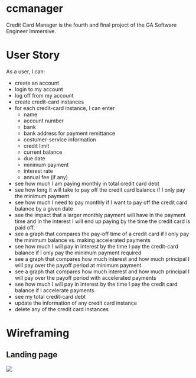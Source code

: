 # ccmanager
Credit Card Manager is the fourth and final project of the GA Software Engineer Immersive.


# User Story

As a user, I can:
- create an account
- login to my account
- log off from my account
- create credit-card instances 
- for each credit-card instance, I can enter 
    - name
    - account number
    - bank
    - bank address for payment remittance 
    - costumer-service information
    - credit limit
    - current balance
    - due date
    - minimum payment
    - interest rate
    - annual fee (if any)
- see how much I am paying monthly in total credit card debt
- see how long it will take to pay off the credit card balance if I only pay the minimum payment
- see how much I need to pay monthly if I want to pay off the credit card balance by a given date
- see the impact that a larger monthly payment will have in the payment time and in the interest I will end up paying by the time the credit card is paid off.
- see a graph that compares the pay-off time of a credit card if I only pay the minimum balance vs. making accelerated payments
- see how much I will pay in interest by the time I pay the credit-card balance if I only pay the minimum payment required
- see a graph that compares how much interest and how much principal I will pay over the payoff period at minimum payment
- see a graph that compares how much interest and how much principal I will pay over the payoff period with accelerated payments
- see how much I will pay in interest by the time I pay the credit card balance if I accelerate payments.
- see my total credit-card debt
- update the information of any credit card instance	
- delete any of the credit card instances

# Wireframing

## Landing page

![](../assets/ccd-landing.png)